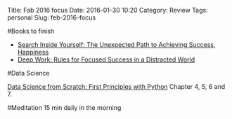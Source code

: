 Title: Fab 2016 focus
Date: 2016-01-30 10:20
Category: Review
Tags: personal
Slug: feb-2016-focus

#Books to finish
- [Search Inside Yourself: The Unexpected Path to Achieving Success, Happiness](http://amzn.to/1Sqad4n)
- [Deep Work: Rules for Focused Success in a Distracted World](http://amzn.to/1TsHnku)

#Data Science

[Data Science from Scratch: First Principles with Python](http://amzn.to/1Sqbvwi)
Chapter 4, 5, 6 and 7.

#Meditation
15 min daily in the morning